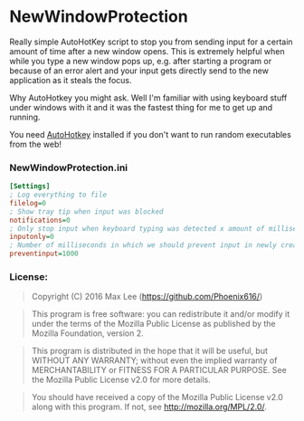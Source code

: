 # NewWindowProtection
Really simple AutoHotKey script to stop you from sending input for a certain amount of time after a new window opens. This is extremely helpful when while you type a new window pops up, e.g. after starting a program or because of an error alert and your input gets directly send to the new application as it steals the focus. 

Why AutoHotkey you might ask. Well I'm familiar with using keyboard stuff under windows with it and it was the fastest thing for me to get up and running.

You need [AutoHotkey](https://autohotkey.com/) installed if you don't want to run random executables from the web!

### NewWindowProtection.ini
``` ini
[Settings]
; Log everything to file
filelog=0
; Show tray tip when input was blocked
notifications=0
; Only stop input when keyboard typing was detected x amount of milliseconds before
inputonly=0
; Number of milliseconds in which we should prevent input in newly created windows
preventinput=1000
```

### License:

> Copyright (C) 2016 Max Lee (https://github.com/Phoenix616/)

> This program is free software: you can redistribute it and/or modify
> it under the terms of the Mozilla Public License as published by
> the Mozilla Foundation, version 2.

> This program is distributed in the hope that it will be useful,
> but WITHOUT ANY WARRANTY; without even the implied warranty of
> MERCHANTABILITY or FITNESS FOR A PARTICULAR PURPOSE. See the
> Mozilla Public License v2.0 for more details.

> You should have received a copy of the Mozilla Public License v2.0
> along with this program. If not, see <http://mozilla.org/MPL/2.0/>.

